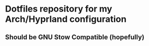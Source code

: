 # Dotfiles repository for my Arch/Hyprland configuration

## Should be GNU Stow Compatible (hopefully)
